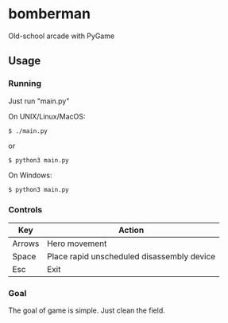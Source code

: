 # bomberman
Old-school arcade with PyGame

## Usage

### Running 
Just run "main.py"

On UNIX/Linux/MacOS:

    $ ./main.py

or

    $ python3 main.py

On Windows:

    $ python3 main.py


### Controls
| Key    | Action |
| ------ | ----------- |
| Arrows | Hero movement |
| Space  | Place rapid unscheduled disassembly device |
| Esc    | Exit |

### Goal
The goal of game is simple. Just clean the field.